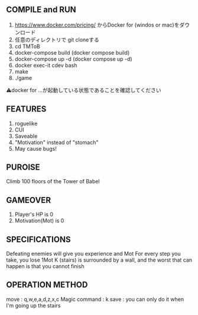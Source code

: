 ## COMPILE and RUN

1. https://www.docker.com/pricing/ からDocker for (windos or mac)をダウンロード
2. 任意のディレクトリで git cloneする
3. cd TMToB
4. docker-compose build (docker compose build)
5. docker-compose up -d (docker compose up -d)
6. docker exec-it cdev bash
7. make
8. ./game

⚠️docker for ...が起動している状態であることを確認してください

## FEATURES

1. roguelike
2. CUI
3. Saveable
4. "Motivation" instead of "stomach"
5. May cause bugs!

## PUROISE
Climb 100 floors of the Tower of Babel

## GAMEOVER
1. Player's HP is 0
2. Motivation(Mot) is 0

## SPECIFICATIONS
Defeating enemies will give you experience and Mot
For every step you take, you lose 1Mot
K (stairs) is surrounded by a wall,
and the worst that can happen is that you cannot finish


## OPERATION METHOD
move : q,w,e,a,d,z,x,c
Magic command : k
save : you can only do it when I'm going up the stairs
